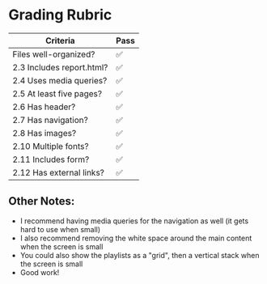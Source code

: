 # Grading Rubric

| Criteria                  | Pass |
| ------------------------- | ---- |
| Files well-organized?     | ✅    |
| 2.3 Includes report.html? | ✅    |
| 2.4 Uses media queries?   | ✅    |
| 2.5 At least five pages?  | ✅    |
| 2.6 Has header?           | ✅    |
| 2.7 Has navigation?       | ✅    |
| 2.8 Has images?           | ✅    |
| 2.10 Multiple fonts?      | ✅    |
| 2.11 Includes form?       | ✅    |
| 2.12 Has external links?      | ✅    |

## Other Notes:

* I recommend having media queries for the navigation as well (it gets hard to use when small)
* I also recommend removing the white space around the main content when the screen is small
* You could also show the playlists as a "grid", then a vertical stack when the screen is small
* Good work!


